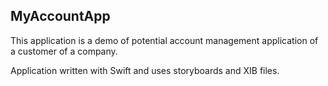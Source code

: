## MyAccountApp

This application is a demo of potential account management application of a customer of a company.

Application written with Swift and uses storyboards and XIB files.

